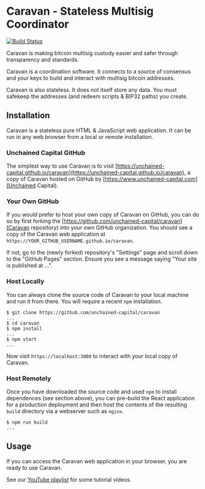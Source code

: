 # Caravan - Stateless Multisig Coordinator

[![Build Status](https://travis-ci.com/unchained-capital/caravan.svg?branch=master)](https://travis-ci.com/unchained-capital/caravan)

Caravan is making bitcoin multisig custody easier and safer through
transparency and standards.

Caravan is a coordination software. It connects to a source of
consensus and your keys to build and interact with multisig bitcoin
addresses.

Caravan is also stateless. It does not itself store any data. You must
safekeep the addresses (and redeem scripts & BIP32 paths) you create.

## Installation

Caravan is a stateless pure HTML & JavaScript web application.  It can
be run in any web browser from a local or remote installation.

### Unchained Capital GitHub

The simplest way to use Caravan is to visit
[https://unchained-capital.github.io/caravan](https://unchained-capital.github.io/caravan),
a copy of Caravan hosted on GitHub by
[https://www.unchained-capital.com](Unchained Capital).

### Your Own GitHub

If you would prefer to host your own copy of Caravan on GitHub, you
can do so by first forking the
[https://github.com/unchained-capital/caravan](Caravan repository)
into your own GitHub organization.  You should see a copy of the
Caravan web application at
`https://YOUR_GITHUB_USERNAME.github.io/caravan`.

If not, go to the (newly forked) repository's "Settings" page and
scroll down to the "GitHub Pages" section.  Ensure you see a message
saying "Your site is published at ...".

### Host Locally

You can always clone the source code of Caravan to your local machine
and run it from there.  You will require a recent `npm` installation.

```
$ git clone https://github.com/unchained-capital/caravan
...
$ cd caravan
$ npm install
...
$ npm start
...
```

Now visit `https://localhost:3000` to interact with your local copy of
Caravan.

### Host Remotely

Once you have downloaded the source code and used `npm` to install
dependences (see section above), you can pre-build the React
application for a production deployment and then host the contents of
the resulting `build` directory via a webserver such as `nginx`.

```
$ npm run build
...
```

## Usage

If you can access the Caravan web application in your browser, you are
ready to use Caravan.

See our [YouTube playlist](https://www.youtube.com/playlist?list=PLUM8mrUjWoPRsVGEZ1gTntqPd4xrQZoiH) for some tutorial videos.

